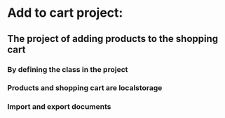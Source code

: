 # Add to cart project:
## The project of adding products to the shopping cart
### By defining the class in the project
### Products and shopping cart are localstorage
### Import and export documents
